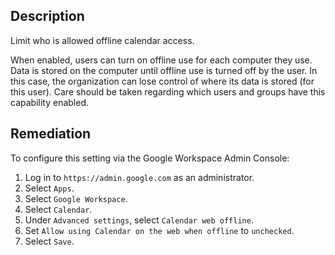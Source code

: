 ## Description

Limit who is allowed offline calendar access.

When enabled, users can turn on offline use for each computer they use. Data is stored on the computer until offline use is turned off by the user. In this case, the organization can lose control of where its data is stored (for this user). Care should be taken regarding which users and groups have this capability enabled.

## Remediation

To configure this setting via the Google Workspace Admin Console:

1. Log in to `https://admin.google.com` as an administrator.
2. Select `Apps`.
3. Select `Google Workspace`.
4. Select `Calendar`.
5. Under `Advanced settings`, select `Calendar web offline`.
6. Set `Allow using Calendar on the web when offline` to `unchecked`.
7. Select `Save`.

